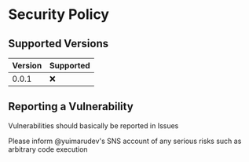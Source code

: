 # Security Policy

## Supported Versions

| Version | Supported          |
| ------- | ------------------ |
| 0.0.1   | :x: |

## Reporting a Vulnerability

Vulnerabilities should basically be reported in Issues

Please inform @yuimarudev's SNS account of any serious risks such as arbitrary code execution
